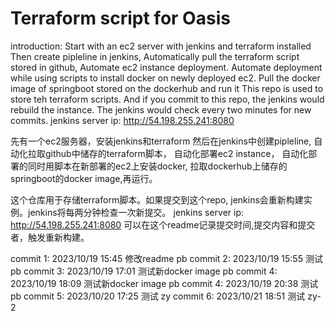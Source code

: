 # Terraform script for Oasis
introduction:
Start with an ec2 server with jenkins and terraform installed
Then create pipleline in jenkins,
Automatically pull the terraform script stored in github,
Automate ec2 instance deployment.
Automate deployment while using scripts to install docker on newly deployed ec2.
Pull the docker image of springboot stored on the dockerhub and run it
This repo is used to store teh terraform scripts. And if you commit to this repo, the jenkins would rebuild the instance. The jenkins would check every two minutes for new commits.
jenkins server ip: http://54.198.255.241:8080

先有一个ec2服务器，安装jenkins和terraform
然后在jenkins中创建pipleline,
自动化拉取github中储存的terraform脚本，
自动化部署ec2 instance，
自动化部署的同时用脚本在新部署的ec2上安装docker,
拉取dockerhub上储存的springboot的docker image,再运行。

这个仓库用于存储terraform脚本。如果提交到这个repo, jenkins会重新构建实例。jenkins将每两分钟检查一次新提交。
jenkins server ip: http://54.198.255.241:8080
可以在这个readme记录提交时间,提交内容和提交者，触发重新构建。

commit 1: 2023/10/19 15:45 修改readme pb
commit 2: 2023/10/19 15:55 测试 pb
commit 3: 2023/10/19 17:01 测试新docker image pb
commit 4: 2023/10/19 18:09 测试新docker image pb
commit 4: 2023/10/19 20:38 测试 pb
commit 5: 2023/10/20 17:25 测试 zy
commit 6: 2023/10/21 18:51 测试 zy-2
